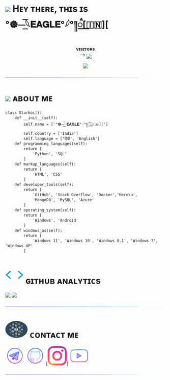 

<h1> <img src="https://github.com/itz-star-boi/itz-star-boi/blob/main/resources/codes.webp" width="70px"> Hᴇʏ ᴛʜᴇʀᴇ, ᴛʜɪs ɪs °𖣔⏤͟͟͞𓆩𝐄𝐀𝐆𝐋𝐄°𓆪°༎꯭ࠫ[🇮🇳][ </h1>
<p align="center">
    <b>ᴠɪsɪᴛᴏʀs</b><br>
 -->    <img align="middle" src="https://profile-counter.glitch.me/LofiGodam/count.svg" />
</p>

<p align="center">

<img src="https://te.legra.ph/file/dfc25cc938586c670d0f8.jpg">

</p>

[<img src="https://github.com/LofiGodam/LofiGodam/blob/main/resources/hr.gif"/>](https://github.com/LofiGodam)

<h1> <img src="https://github.com/itz-star-boi/itz-star-boi/blob/main/resources/Star.png" width="55px"> ᴀʙᴏᴜᴛ ᴍᴇ </h1>

```python3
class Starboi():
    def __init__(self):
        self.name = ['°𖣔⏤͟͟͞𓆩𝐄𝐀𝐆𝐋𝐄°𓆪°༎꯭ࠫ[🇮🇳][']
        self.country = ['India']
        self.language = ['हिंदी', 'English']
    def programming_languages(self):
        return [
            'Python', 'SQL'
        ]
    def markup_languages(self):
        return [
            'HTML', 'CSS'
        ]
    def developer_tools(self):
        return [
            'GitHub', 'Stack Overflow', 'Docker','Heroku',
            'MongoDB', 'MySQL', 'Azure'
        ]
    def operating_system(self):
        return [
            'Windows', 'Android'
        ]
    def windows_os(self):
        return [
            'Windows 11', 'Windows 10', 'Windows 8.1', 'Windows 7', 'Windows XP'
        ]
 ```
<h1> <img src = "https://github.com/LofiGodam/LofiGodam/blob/main/resources/analytics.webp" width="57px"> ɢɪᴛʜᴜʙ ᴀɴᴀʟʏᴛɪᴄs </h1>

[<img src="https://github-readme-stats.vercel.app/api?username=LofiGodam&count_private=true&show_icons=true&theme=chartreuse-dark&custom_title=What%27s+the+craic?&include_all_commits=true&hide_border=true&bg_color=000000" width="49%">](https://github.com/LofiGodam)  [<img src="https://github-readme-streak-stats.herokuapp.com/?user=LofiGodam&theme=chartreuse-dark&hide_border=True&bg_color=000000" width="49%">](https://github.com/LofiGodam)

[<img src="https://github.com/LofiGodam/LofiGodam/blob/main/resources/hr.gif"/>](https://github.com/LofiGodam)

<h1> <img src="https://github.com/LofiGodam/LofiGodam/blob/main/resources/connect.gif" width="70px" style="border-radius: 50%"> ᴄᴏɴᴛᴀᴄᴛ ᴍᴇ </h1>

 [<img src="https://github.com/LofiGodam/LofiGodam/blob/main/resources/telegram_icon.png" width="60px">](https://t.me/its_star_boi) [<img src="https://github.com/LofiGodam/LofiGodam/blob/main/resources/github_icon.png" width="60px">](https://github.com/LofiGodam) [<img src="https://github.com/LofiGodam/LofiGodam/blob/main/resources/Instagram_icon.png" width="60px">] [<img src="https://github.com/LofiGodam/LofiGodam/blob/main/resources/youtube_icon.png" width="60px">](https://youtube.com/@Lofi2007)

[<img src="https://github.com/LofiGodam/LofiGodam/blob/main/resources/hr.gif"/>](https://github.com/LofiGodam)
